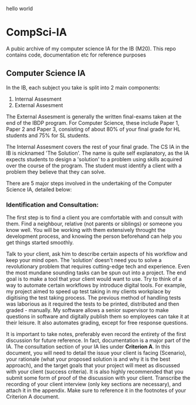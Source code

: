hello world
# CompSci-IA
A pubic archive of my computer science IA for the IB (M20). This repo contains code, documentation etc for reference purposes

## Computer Science IA
In the IB, each subject you take is split into 2 main components:
1. Internal Assesment
2. External Assesment

The External Assesment is generally the written final-exams taken at the end of the IBDP program. For Computer Science, these include Paper 1, Paper 2 and Paper 3, consisting of about 80% of your final grade for HL students and 75% for SL students.  

The Internal Assesment covers the rest of your final grade. The CS IA in the IB is nicknamed 'The Solution'. The name is quite self explanatory, as the IA expects students to design a 'solution' to a problem using skills acquired over the course of the program. The student must identify a client with a problem they believe that they can solve.

There are 5 major steps involved in the undertaking of the Computer Science IA, detailed below:

### Identification and Consultation:
The first step is to find a client you are comfortable with and consult with them. Find a neighbour, relative (not parents or siblings) or someone you know well. You will be working with them extensively throught the development process, and knowing the person beforehand can help you get things started smoothly.

Talk to your client, ask him to describe certain aspects of his workflow and keep your mind open. The 'solution' doesn't need you to solve a revolutionary problem that requires cutting-edge tech and experience. Even the most mundane sounding tasks can be spun out into a project. The end goal is to make a tool that your client would want to use. Try to think of a way to automate certain workflows by introduce digital tools. For example, my project aimed to speed up test taking in my clients workplace by digitising the test taking process. The previous method of handling tests was laborious as it required the tests to be printed, distributed and then graded - manually. My software allows a senior supervisor to make questions in software and digitally publish them so employees can take it at their leisure. It also automates grading, except for free response questions.

It is important to take notes, preferably even record the entirety of the first discussion for future reference. In fact, documentation is a major part of the IA. The consultation section of your IA lies under **Criterion A**. In this document, you will need to detail the issue your client is facing (Scenario), your rationale (what your proposed solution is and why it is the best approach), and the target goals that your project will meet as discussed with your client (success criteria). It is also highly recommended that you submit some form of proof of the discussion with your client. Transcribe the recording of your client interview (only key sections are necessary), and attach it in the appendix. Make sure to reference it in the footnotes of your Criterion A document.
